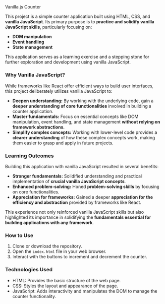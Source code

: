 ##   
Vanilla.js Counter

This project is a simple counter application built using HTML, CSS, and **vanilla JavaScript**. Its primary purpose is to **practice and solidify vanilla JavaScript skills**, particularly focusing on:

-   **DOM manipulation**
-   **Event handling**
-   **State management**

This application serves as a learning exercise and a stepping stone for further exploration and development using vanilla JavaScript.

### Why Vanilla JavaScript?

While frameworks like React offer efficient ways to build user interfaces, this project deliberately utilizes vanilla JavaScript to:

-   **Deepen understanding:**  By working with the underlying code, gain a  **deeper understanding of core functionalities**  involved in building a counter application.
-   **Master fundamentals:**  Focus on essential concepts like DOM manipulation, event handling, and state management  **without relying on framework abstractions**.
-   **Simplify complex concepts:**  Working with lower-level code provides a  **clearer understanding**  of how these complex concepts work, making them easier to grasp and apply in future projects.

### Learning Outcomes

Building this application with vanilla JavaScript resulted in several benefits:

-   **Stronger fundamentals:**  Solidified understanding and practical implementation of  **crucial vanilla JavaScript concepts**.
-   **Enhanced problem-solving:**  Honed  **problem-solving skills**  by focusing on core functionalities.
-   **Appreciation for frameworks:**  Gained a deeper  **appreciation for the efficiency and abstraction**  provided by frameworks like React.

This experience not only reinforced vanilla JavaScript skills but also highlighted its importance in solidifying the **fundamentals essential for building applications with any framework**.

### How to Use

1.  Clone or download the repository.
2.  Open the  `index.html`  file in your web browser.
3.  Interact with the buttons to increment and decrement the counter.

### Technologies Used

-   HTML: Provides the basic structure of the web page.
-   CSS: Styles the layout and appearance of the page.
-   JavaScript: Adds interactivity and manipulates the DOM to manage the counter functionality.
